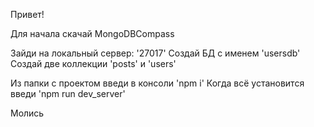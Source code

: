 Привет!

Для начала скачай MongoDBCompass

Зайди на локальный сервер: '27017' 
Создай БД с именем 'usersdb'
Создай две коллекции 'posts' и 'users'

Из папки с проектом введи в консоли 'npm i'
Когда всё установится введи 'npm run dev_server'

Молись